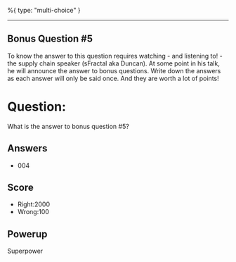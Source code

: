 %{
 type: "multi-choice"
}

---
## Bonus Question #5

To know the answer to this question requires
watching - and listening to! -
the supply chain speaker (sFractal aka Duncan).
At some point in his talk,
he will announce the answer to bonus questions.
Write down the answers as each answer will only be said once.
And they are worth a lot of points!

# Question:
What is the answer to bonus question #5?

## Answers
* 004

## Score
- Right:2000
- Wrong:100

## Powerup
Superpower
